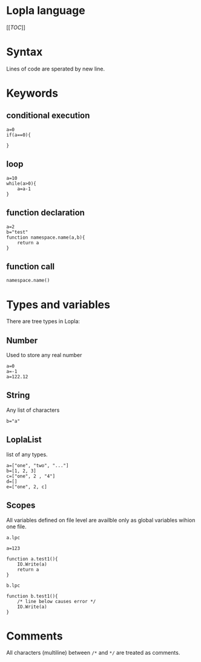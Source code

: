# Lopla language

[[_TOC_]]

# Syntax
Lines of code are sperated by new line.
# Keywords

## conditional execution
```
a=0
if(a==0){

}
```
## loop
```
a=10
while(a>0){
    a=a-1
}
```

## function declaration
```
a=2
b="test"
function namespace.name(a,b){
    return a
}
```
## function call
```
namespace.name()
```

# Types and variables
There are tree types in Lopla:
## Number 
Used to store any real number 
```
a=0
a=-1
a=122.12
```
## String 

Any list of characters 
``` 
b="a" 
```

## LoplaList

list of any types.
```
a=["one", "two", "..."]
b=[1, 2, 3]
c=["one", 2 , "4"]
d=[]
e=["one", 2, c]
```

## Scopes
All variables defined on file level are availble only as global variables wihion one file.

`a.lpc`
```
a=123

function a.test1(){
    IO.Write(a)
    return a
}
```

`b.lpc`
```
function b.test1(){
    /* line below causes error */
    IO.Write(a)
}
```

# Comments
All characters (multiline) between `/*` and `*/` are treated as comments.
